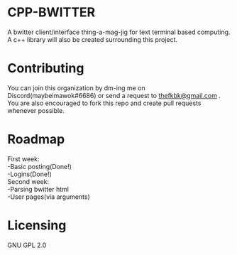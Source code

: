 # CPP-BWITTER  
A bwitter client/interface thing-a-mag-jig for text terminal based computing.  
A c++ library will also be created surrounding this project.  

# Contributing  
You can join this organization by dm-ing me on Discord(maybeimawok#6686) or send a request to thefkbk@gmail.com .  
You are also encouraged to fork this repo and create pull requests whenever possible.  

# Roadmap  
First week:  
  -Basic posting(Done!)  
  -Logins(Done!)  
 Second week:  
  -Parsing bwitter html  
  -User pages(via arguments)  
# Licensing  
GNU GPL 2.0  
